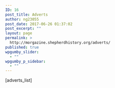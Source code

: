 ```yaml
---
ID: 16
post_title: Adverts
author: ng23055
post_date: 2017-06-26 01:37:02
post_excerpt: ""
layout: page
permalink: >
  http://morgazine.shepherdhistory.org/adverts/
published: true
wpgumby_slider:
  - ""
wpgumby_p_sidebar:
  - ""
---
```

[adverts_list]